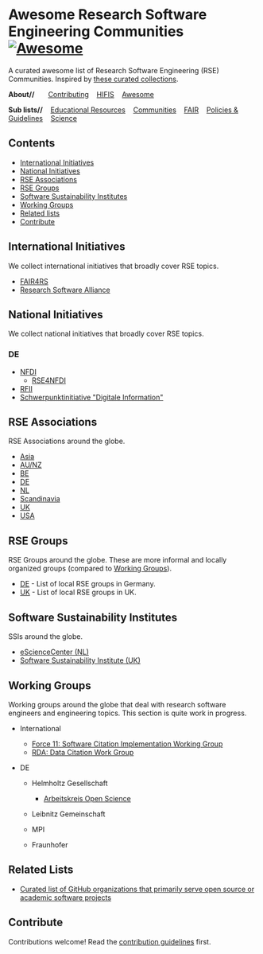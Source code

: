 <!--lint disable double-link-->
# Awesome Research Software Engineering Communities [![Awesome](https://awesome.re/badge.svg)](https://awesome.re)

A curated awesome list of Research Software Engineering (RSE) Communities. Inspired by [these curated collections](https://github.com/sindresorhus/awesome).

**About//** &nbsp;&nbsp;&nbsp;&nbsp;&nbsp;
[Contributing](contributing.md)&nbsp;&nbsp;&nbsp;
[HIFIS](https://hifis.net)&nbsp;&nbsp;&nbsp;
[Awesome](https://github.com/sindresorhus/awesome)

**Sub lists//**&nbsp;&nbsp;&nbsp;
[Educational Resources](https://github.com/hifis-net/awesome-rse-education)&nbsp;&nbsp;&nbsp;
[Communities](https://github.com/hifis-net/awesome-rse-communities)&nbsp;&nbsp;&nbsp;
[FAIR](https://github.com/hifis-net/awesome-rse-fair)&nbsp;&nbsp;&nbsp;
[Policies & Guidelines](https://github.com/hifis-net/awesome-rse-policies)&nbsp;&nbsp;&nbsp;
[Science](https://github.com/hifis-net/awesome-rse-science)

## Contents
- [International Initiatives](#international-initiatives)
- [National Initiatives](#national-initiatives)
- [RSE Associations](#rse-associations)
- [RSE Groups](#rse-groups)
- [Software Sustainability Institutes](#software-sustainability-institutes)
- [Working Groups](#working-groups)
- [Related lists](#related-lists)
- [Contribute](#contribute)

## International Initiatives
We collect international initiatives that broadly cover RSE topics.

- [FAIR4RS](https://www.rd-alliance.org/groups/fair-research-software-fair4rs-wg)
- [Research Software Alliance](https://www.researchsoft.org/)

## National Initiatives
We collect national initiatives that broadly cover RSE topics.

### DE
- [NFDI](https://www.nfdi.de/?lang=en)
  - [RSE4NFDI](https://www.rse4nfdi.de)
- [RFII](http://www.rfii.de)
- [Schwerpunktinitiative "Digitale Information"](https://www.allianzinitiative.de/fields-of-action-projects/digital-tools-software-and-services/?lang=en)

## RSE Associations
RSE Associations around the globe.

- [Asia](https://rse-asia.github.io/RSE_Asia/)
- [AU/NZ](https://rse-aunz.github.io)
- [BE](https://www.be-rse.org)
- [DE](https://www.de-rse.org)
- [NL](https://nl-rse.org)
- [Scandinavia](http://nordic-rse.org)
- [UK](https://rse.ac.uk/><https://society-rse.org)
- [USA](https://us-rse.org)


## RSE Groups
RSE Groups around the globe. These are more informal and locally organized groups (compared to [Working Groups](#working-groups)).

- [DE](https://pad.gwdg.de/M0F4dmG9SoiEaORnZr-jmg?view) - List of local RSE groups in Germany.
- [UK](https://docs.google.com/spreadsheets/d/e/2PACX-1vTd_AgELhvKd4FXDyAWI8L2WWNtAqxPElo334KZLEZWA4Ze5yOKDtwA2DE5crwNsCu8s7Cd8oAsgr5s/pubhtml) - List of local RSE groups in UK.


## Software Sustainability Institutes
SSIs around the globe.

- [eScienceCenter (NL)](https://www.esciencecenter.nl)
- [Software Sustainability Institute (UK)](https://www.software.ac.uk)


## Working Groups
Working groups around the globe that deal with research software engineers and engineering topics. This section is quite work in progress.

- International
  - [Force 11: Software Citation Implementation Working Group](https://www.force11.org/group/software-citation-implementation-working-group)
  - [RDA: Data Citation Work Group](https://rd-alliance.org/groups/data-citation-wg.html)

- DE
  - Helmholtz Gesellschaft
    - [Arbeitskreis Open Science](https://os.helmholtz.de/open-science-in-der-helmholtz-gemeinschaft/akteure-und-ihre-rollen/arbeitskreis-open-science/)

  - Leibnitz Gemeinschaft

  - MPI

  - Fraunhofer

## Related Lists
- [Curated list of GitHub organizations that primarily serve open source or academic software projects](https://github.com/rseng/awesome-rseng)

## Contribute

Contributions welcome! Read the [contribution guidelines](contributing.md) first.
